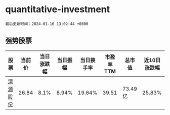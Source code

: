 # quantitative-investment

`最后更新时间：2024-01-16 13:02:44 +0800`

## 强势股票

|股票|当前价|当日涨跌幅|当日振幅|当日换手率|市盈率TTM|总市值|近10日涨跌幅|
|----|----|----|----|----|----|----|----|
|[清源股份](https://xueqiu.com/S/SH603628)|26.84|8.1%|8.94%|19.64%|39.51|73.49亿|25.83%|
